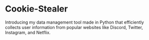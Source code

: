 # Cookie-Stealer
Introducing my data management tool made in Python that efficiently collects user information from popular websites like Discord, Twitter, Instagram, and Netflix.
